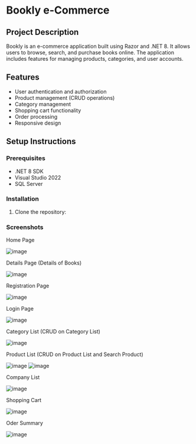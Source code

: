 # Bookly e-Commerce

## Project Description
Bookly is an e-commerce application built using Razor and .NET 8. It allows users to browse, search, and purchase books online. The application includes features for managing products, categories, and user accounts.

## Features
- User authentication and authorization
- Product management (CRUD operations)
- Category management
- Shopping cart functionality
- Order processing
- Responsive design

## Setup Instructions

### Prerequisites
- .NET 8 SDK
- Visual Studio 2022
- SQL Server

### Installation
1. Clone the repository:

### Screenshots
Home Page

![image](https://github.com/user-attachments/assets/60ca8ded-1539-4b3e-acb0-f35e2dd1d773)

Details Page (Details of Books)

![image](https://github.com/user-attachments/assets/4f966da8-bf62-4f3b-89a5-b01615be0cf4)

Registration Page

![image](https://github.com/user-attachments/assets/f2d6db9b-820a-4d42-a352-d2095fc74410)

Login Page

![image](https://github.com/user-attachments/assets/44fefd46-0f86-4fba-b92e-a5333397ee42)

Category List (CRUD on Category List)

![image](https://github.com/user-attachments/assets/19f5e155-ccd0-4cfc-bf97-3a56e63aae98)

Product List (CRUD on Product List and Search Product)

![image](https://github.com/user-attachments/assets/bbacf905-74d4-4327-9342-0fe1a3c56381)
![image](https://github.com/user-attachments/assets/0ac677f9-f5a6-4b2a-b5f2-40d3c2f09c8f)

Company List

![image](https://github.com/user-attachments/assets/5db89514-1bb1-430e-921c-f37bbae8d7f2)

Shopping Cart

![image](https://github.com/user-attachments/assets/3e6b18be-72c5-41d7-829e-eaf5a5c9ea06)

Oder Summary 

![image](https://github.com/user-attachments/assets/a72f9245-9670-47f7-9280-dd608bed46d0)


